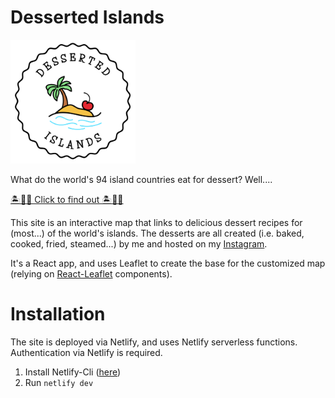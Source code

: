 # Desserted Islands

<img src="public/desserted-islands-logo.png" alt="desserted islands logo" style="width:200px;text-align:center"/>

What do the world's 94 island countries eat for dessert? Well....

[🏝🍰🍒 Click to find out 🏝🍰🍒](https://www.dessertedislands.co.uk)

This site is an interactive map that links to delicious dessert recipes for (most...) of the world's islands. The desserts are all created (i.e. baked, cooked, fried, steamed...) by me and hosted on my [Instagram](https://www.instagram.com/desserted_islands/).

It's a React app, and uses Leaflet to create the base for the customized map (relying on [React-Leaflet](https://react-leaflet.js.org/) components).

# Installation
The site is deployed via Netlify, and uses Netlify serverless functions. Authentication via Netlify is required.

1. Install Netlify-Cli ([here](https://docs.netlify.com/cli/get-started/#installation))
2. Run `netlify dev`
